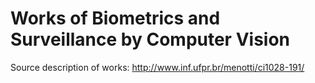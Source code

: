 # Works of Biometrics and Surveillance by Computer Vision
Source description of works: http://www.inf.ufpr.br/menotti/ci1028-191/
